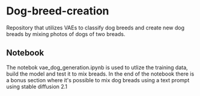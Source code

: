 # Dog-breed-creation
Repository that utilizes VAEs to classify dog breeds and create new dog breads by mixing photos of dogs of two breads.

## Notebook
The notebok vae_dog_generation.ipynb is used to utlize the training data, build the model and test it to mix breads. In the end of the notebook there is a bonus section where it's possible to mix dog breads using a text prompt using stable diffusion 2.1
